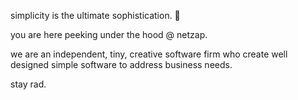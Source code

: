 simplicity is the ultimate sophistication. 🤙

you are here peeking under the hood @ netzap.

we are an independent, tiny, creative software firm who create well designed simple software to address business needs.

stay rad.
